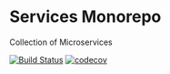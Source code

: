 # Services Monorepo

Collection of Microservices

[![Build Status](https://travis-ci.org/alexander-lloyd/services-monorepo.svg?branch=master)](https://travis-ci.org/alexander-lloyd/services-monorepo)
[![codecov](https://codecov.io/gh/alexander-lloyd/services-monorepo/branch/master/graph/badge.svg)](https://codecov.io/gh/alexander-lloyd/services-monorepo)
